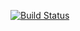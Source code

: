 [![Build Status](https://travis-ci.org/ssrb/nebula.svg?branch=master)](https://travis-ci.org/ssrb/nebula)
